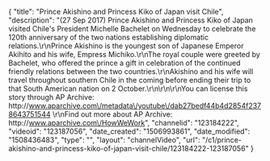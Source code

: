 {
    "title": "Prince Akishino and Princess Kiko of Japan visit Chile",
    "description": "(27 Sep 2017) Prince Akishino and Princess Kiko of Japan visited Chile's President Michelle Bachelet on Wednesday to celebrate the 120th anniversary of the two nations establishing diplomatic relations.\r\nPrince Akishino is the youngest son of Japanese Emperor Akihito and his wife, Empress Michiko.\r\nThe royal couple were greeted by Bachelet, who offered the prince a gift in celebration of the continued friendly relations between the two countries.\r\nAkishino and his wife will travel throughout southern Chile in the coming before ending their trip to that South American nation on 2 October.\r\n\r\n\r\nYou can license this story through AP Archive: http:\/\/www.aparchive.com\/metadata\/youtube\/dab27bedf44b4d2854f2378643751544 \r\nFind out more about AP Archive: http:\/\/www.aparchive.com\/HowWeWork",
    "channelid": "123184222",
    "videoid": "123187056",
    "date_created": "1506993861",
    "date_modified": "1508436483",
    "type": "",
    "layout": "channelVideo",
    "url": "\/c1\/prince-akishino-and-princess-kiko-of-japan-visit-chile\/123184222-123187056"
}